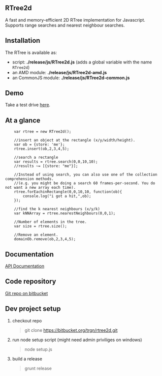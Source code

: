 RTree2d
-------

A fast and memory-efficient 2D RTree implementation for Javascript. Supports range searches and nearest neighbour searches.

## Installation

The RTree is available as:
- script: **./release/js/RTree2d.js** (adds a global variable with the name `RTree2d`)
- an AMD module: **./release/js/RTree2d-amd.js**
- an CommonJS module: **./release/js/RTree2d-common.js**

## Demo

Take a test drive [here](http://rtree2d.hepburnave.com).

## At a glance

        var rtree = new RTree2d();

        //insert an object at the rectangle (x/y/width/height).
        var ob = {store: 'me'};
        rtree.insert(ob,2,3,4,5);

        //search a rectangle
        var results = rtree.search(0,0,10,10);
        //results ~= [{store: "me"}];

        //Instead of using search, you can also use one of the collection comprehension methods.
        //(e.g. you might be doing a search 60 frames-per-second. You do not want a new array each time).
        rtree.forEachinRectangle(0,0,10,10, function(ob){
            console.log("i got a hit,",ob);
        });

        //find the k nearest neighbours (x/y/k)
        var kNNArray = rtree.nearestNeighbours(0,0,1);

        //Number of elements in the tree.
        var size = rtree.size();

        //Remove an element.
        domainOb.remove(ob,2,3,4,5);


## Documentation

[API Documentation](http://rtree2d.hepburnave.com/jsdoc/)

## Code repository

[Git repo on bitbucket](https://bitbucket.org/trgn/rtree2d)

## Dev project setup

1) checkout repo

    > git clone https://bitbucket.org/trgn/rtree2d.git

2) run node setup script (might need admin priviliges on windows)

    > node setup.js

3) build a release

    > grunt release

